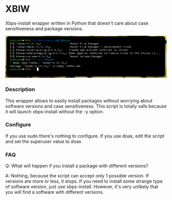 # XBIW
Xbps-install wrapper written in Python that doesn't care about case sensitiveness and package versions.

![xbi](https://raw.githubusercontent.com/Sbatushe/xbi/main/sample.png)

### Description
This wrapper allows to easily install packages without worrying about software versions and case sensitiveness. This script is totally safe because it will launch xbps-install without the -y option.

### Configure
If you use sudo there's nothing to configure. If you use doas, edit the script and set the superuser value to doas

### FAQ
Q: What will happen if you install a package with different versions?

A: Nothing, because the script can accept only 1 possible version. If versions are more or less, it stops. If you need to install some strange type of software version, just use xbps-install. However, it's very unlikely that you will find a software with different versions.
